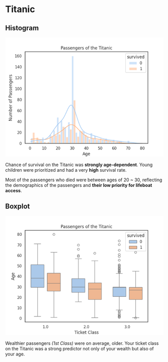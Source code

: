 # Titanic

## Histogram

![Survivors KDE](./src/graphs/kde.png)

Chance of survival on the Titanic was **strongly age-dependent**.
Young children were prioritized and had a very **high** survival rate.

Most of the passengers who died were between ages of 20 ~ 30, reflecting the
demographics of the passengers and **their low priority for lifeboat access**.

## Boxplot

![Survivors Boxplot](./src/graphs/boxplot.png)

Wealthier passengers _(1st Class)_ were on average, older.
Your ticket class on the Titanic was a strong predictor not only of your wealth
but also of your age.
